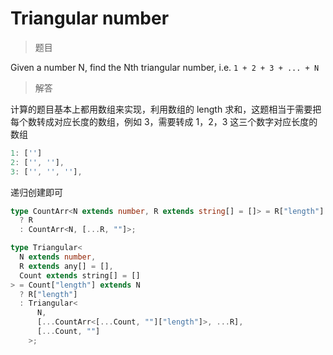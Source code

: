# Triangular number

<BtnGroup 
	issue="https://tsch.js.org/27152/solutions"
	answer="https://github.com/type-challenges/type-challenges/issues/32286"
/>

> 题目

Given a number N, find the Nth triangular number, i.e. `1 + 2 + 3 + ... + N`

> 解答

计算的题目基本上都用数组来实现，利用数组的 length 求和，这题相当于需要把每个数转成对应长度的数组，例如 3，需要转成 1，2，3 这三个数字对应长度的数组

```ts
1: ['']
2: ['', ''],
3: ['', '', ''],
```

递归创建即可

```ts
type CountArr<N extends number, R extends string[] = []> = R["length"] extends N
  ? R
  : CountArr<N, [...R, ""]>;

type Triangular<
  N extends number,
  R extends any[] = [],
  Count extends string[] = []
> = Count["length"] extends N
  ? R["length"]
  : Triangular<
      N,
      [...CountArr<[...Count, ""]["length"]>, ...R],
      [...Count, ""]
    >;
```
